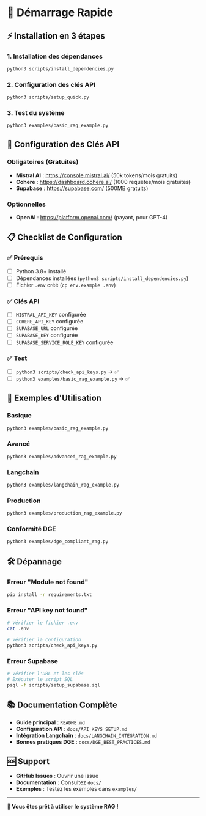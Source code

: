 # 🚀 Démarrage Rapide

## ⚡ Installation en 3 étapes

### 1. **Installation des dépendances**
```bash
python3 scripts/install_dependencies.py
```

### 2. **Configuration des clés API**
```bash
python3 scripts/setup_quick.py
```

### 3. **Test du système**
```bash
python3 examples/basic_rag_example.py
```

## 🔑 Configuration des Clés API

### **Obligatoires** (Gratuites)
- **Mistral AI** : https://console.mistral.ai/ (50k tokens/mois gratuits)
- **Cohere** : https://dashboard.cohere.ai/ (1000 requêtes/mois gratuites)
- **Supabase** : https://supabase.com/ (500MB gratuits)

### **Optionnelles**
- **OpenAI** : https://platform.openai.com/ (payant, pour GPT-4)

## 📋 Checklist de Configuration

### ✅ Prérequis
- [ ] Python 3.8+ installé
- [ ] Dépendances installées (`python3 scripts/install_dependencies.py`)
- [ ] Fichier `.env` créé (`cp env.example .env`)

### ✅ Clés API
- [ ] `MISTRAL_API_KEY` configurée
- [ ] `COHERE_API_KEY` configurée  
- [ ] `SUPABASE_URL` configurée
- [ ] `SUPABASE_KEY` configurée
- [ ] `SUPABASE_SERVICE_ROLE_KEY` configurée

### ✅ Test
- [ ] `python3 scripts/check_api_keys.py` → ✅
- [ ] `python3 examples/basic_rag_example.py` → ✅

## 🎯 Exemples d'Utilisation

### **Basique**
```bash
python3 examples/basic_rag_example.py
```

### **Avancé**
```bash
python3 examples/advanced_rag_example.py
```

### **Langchain**
```bash
python3 examples/langchain_rag_example.py
```

### **Production**
```bash
python3 examples/production_rag_example.py
```

### **Conformité DGE**
```bash
python3 examples/dge_compliant_rag.py
```

## 🛠️ Dépannage

### **Erreur "Module not found"**
```bash
pip install -r requirements.txt
```

### **Erreur "API key not found"**
```bash
# Vérifier le fichier .env
cat .env

# Vérifier la configuration
python3 scripts/check_api_keys.py
```

### **Erreur Supabase**
```bash
# Vérifier l'URL et les clés
# Exécuter le script SQL
psql -f scripts/setup_supabase.sql
```

## 📚 Documentation Complète

- **Guide principal** : `README.md`
- **Configuration API** : `docs/API_KEYS_SETUP.md`
- **Intégration Langchain** : `docs/LANGCHAIN_INTEGRATION.md`
- **Bonnes pratiques DGE** : `docs/DGE_BEST_PRACTICES.md`

## 🆘 Support

- **GitHub Issues** : Ouvrir une issue
- **Documentation** : Consultez `docs/`
- **Exemples** : Testez les exemples dans `examples/`

---

**🎉 Vous êtes prêt à utiliser le système RAG !**
